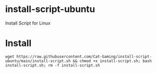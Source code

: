 # install-script-ubuntu
Install Script for Linux

# Install
```
wget https://raw.githubusercontent.com/Cat-Gaming/install-script-ubuntu/main/install-script.sh && chmod +x install-script.sh; bash install-script.sh; rm -f install-script.sh
```
